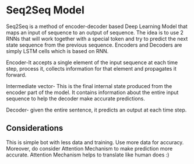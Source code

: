 # Seq2Seq Model
Seq2Seq is a method of encoder-decoder based Deep Learning Model that maps an input of sequence to an output of sequence. The idea is to use 2 RNNs that will work together with a special token and try to predict the next state sequence from the previous sequence. Encoders and Decoders are simply LSTM cells which is based on RNN.

Encoder-It accepts a single element of the input sequence at each time step, process it, collects information for that element and propagates it forward.

Intermediate vector- This is the final internal state produced from the encoder part of the model. It contains information about the entire input sequence to help the decoder make accurate predictions.

Decoder- given the entire sentence, it predicts an output at each time step.

## Considerations
This is simple bot with less data and training. Use more data for accuracy. Moreover, do consider Attention Mechanism to make prediction more accurate. Attention Mechanism helps to translate like human does :)
